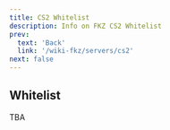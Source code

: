 ```yaml
---
title: CS2 Whitelist
description: Info on FKZ CS2 Whitelist
prev: 
  text: 'Back'
  link: '/wiki-fkz/servers/cs2'
next: false
---
```


## Whitelist

TBA
